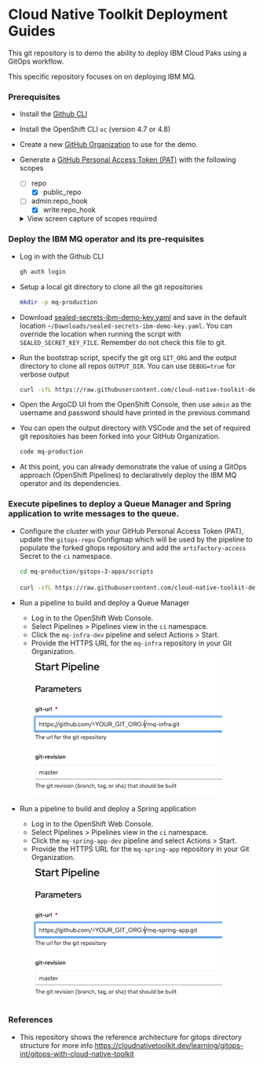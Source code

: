 # Cloud Native Toolkit Deployment Guides

This git repository is to demo the ability to deploy IBM Cloud Paks using a GitOps workflow.

This specific repository focuses on on deploying IBM MQ.


### Prerequisites
- Install the [Github CLI](https://github.com/cli/cli)
- Install the OpenShift CLI `oc` (version 4.7 or 4.8)
- Create a new [GitHub Organization](https://docs.github.com/en/organizations/collaborating-with-groups-in-organizations/creating-a-new-organization-from-scratch) to use for the demo.
- Generate a [GitHub Personal Access Token (PAT)](https://docs.github.com/en/github/authenticating-to-github/keeping-your-account-and-data-secure/creating-a-personal-access-token) with the following scopes
    - [ ] repo
        - [x] public_repo
    - [ ] admin:repo_hook
        - [x] write:repo_hook
    <details>
    <summary> View screen capture of scopes required </summary>

    ![GitHub Token Scopes](doc/images/github-webhook.png)

    </details>


### Deploy the IBM MQ operator and its pre-requisites
- Log in with the Github CLI 
    ```bash
    gh auth login
    ```

- Setup a local git directory to clone all the git repositories
    ```bash
    mkdir -p mq-production
    ```

- Download [sealed-secrets-ibm-demo-key.yaml](https://bit.ly/demo-sealed-master) and save in the default location `~/Downloads/sealed-secrets-ibm-demo-key.yaml`. You can override the location when running the script with `SEALED_SECRET_KEY_FILE`. Remember do not check this file to git.

- Run the bootstrap script, specify the git org `GIT_ORG` and the output directory to clone all repos `OUTPUT_DIR`. You can use `DEBUG=true` for verbose output
    ```bash
    curl -sfL https://raw.githubusercontent.com/cloud-native-toolkit-demos/multi-tenancy-gitops-mq/ocp47-2021-2/scripts/bootstrap.sh | DEBUG=true GIT_ORG=<YOUR_GIT_ORG> OUTPUT_DIR=mq-production bash
    ```

- Open the ArgoCD UI from the OpenShift Console, then use `admin` as the username and password should have printed in the previous command

- You can open the output directory with VSCode and the set of required git repositoies has been forked into your GitHub Organization. 
    ```bash
    code mq-production
    ```

- At this point, you can already demonstrate the value of using a GitOps approach (OpenShift Pipelines) to declaratively deploy the IBM MQ operator and its dependencies.  


### Execute pipelines to deploy a Queue Manager and Spring application to write messages to the queue.
- Configure the cluster with your GitHub Personal Access Token (PAT), update the `gitops-repo` Configmap which will be used by the pipeline to populate the forked gitops repository and add the `artifactory-access` Secret to the `ci` namespace.
    ```bash
    cd mq-production/gitops-3-apps/scripts

    curl -sfL https://raw.githubusercontent.com/cloud-native-toolkit-demos/multi-tenancy-gitops-apps/ocp47-2021-2/scripts/mq-kubeseal.sh | DEBUG=true GIT_USER=<GIT_USER> GIT_TOKEN=<GIT_TOKEN> GIT_ORG=<GIT_ORG> bash ./mq-production/gitops-3-apps/
    ```

- Run a pipeline to build and deploy a Queue Manager
    - Log in to the OpenShift Web Console.
    - Select Pipelines > Pipelines view in the `ci` namespace. 
    - Click the `mq-infra-dev` pipeline and select Actions > Start.
    - Provide the HTTPS URL for the `mq-infra` repository in your Git Organization.
    ![Pipeline for mq-infra](doc/images/mq-infra-pipeline.png)

- Run a pipeline to build and deploy a Spring application
    - Log in to the OpenShift Web Console.
    - Select Pipelines > Pipelines view in the `ci` namespace. 
    - Click the `mq-spring-app-dev` pipeline and select Actions > Start.
    - Provide the HTTPS URL for the `mq-spring-app` repository in your Git Organization.
    ![Pipeline for mq-spring-app](doc/images/mq-spring-app-pipeline.png)

### References
- This repository shows the reference architecture for gitops directory structure for more info https://cloudnativetoolkit.dev/learning/gitops-int/gitops-with-cloud-native-toolkit

